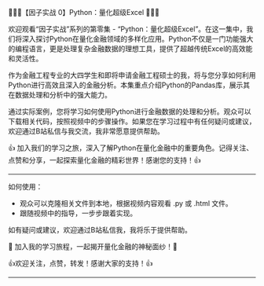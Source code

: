 🌟🌟🌟【因子实战 0】Python：量化超级Excel 🌟🌟🌟

欢迎观看“因子实战”系列的第零集 - “Python：量化超级Excel”。在这一集中，我们将深入探讨Python在量化金融领域的多样化应用。Python不仅是一门功能强大的编程语言，更是处理复杂金融数据的理想工具，提供了超越传统Excel的高效能和灵活性。

作为金融工程专业的大四学生和即将申请金融工程硕士的我，将与您分享如何利用Python进行高效且深入的金融分析。本集重点介绍Python的Pandas库，展示其在数据处理和分析中的强大能力。

通过实际案例，您将学习如何使用Python进行金融数据的处理和分析。观众可以下载相关代码，按照视频中的步骤操作。如果您在学习过程中有任何疑问或建议，欢迎通过B站私信与我交流，我非常愿意提供帮助。

👍 加入我们的学习之旅，深入了解Python在量化金融中的重要角色。记得关注、点赞和分享，一起探索量化金融的精彩世界！感谢您的支持！👍

---

如何使用：

- 观众可以克隆相关文件到本地，根据视频内容观看 .py 或 .html 文件。
- 跟随视频中的指导，一步步跟着实现。

如有疑问或建议，欢迎通过B站私信我，我将乐于提供帮助。

🚀 加入我的学习旅程，一起揭开量化金融的神秘面纱！🚀

👍欢迎关注，点赞，转发！感谢大家的支持！👍

---

